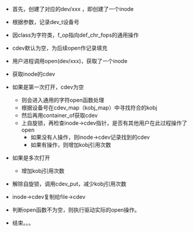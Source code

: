 - 首先，创建了对应的dev/xxx ，即创建了一个inode

- 根据参数，记录dev_t设备号

- 因class为字符类，f_op指向def_chr_fops的通用操作

- cdev默认为空，为后续open作记录填充

  

- 用户进程调用open(dev/xxx)，获取了一个inode

- 获取inode的cdev

- 如果是第一次打开，cdev为空

  - 则会进入通用的字符open函数处理
  - 根据设备号在cdev_map（kobj_map）中寻找符合的kobj
  - 然后再用container_of获取cdev
  - 上自旋锁，再检查inode->cdev指针，是否有其他用户在此过程操作了open
    - 如果没有人操作，则inode->cdev记录找到的cdev
    - 如果有操作，则增加kobj引用次数

- 如果是多次打开

  - 增加kobj引用次数

- 解除自旋锁，调用cdev_put，减少kobj引用次数

- inode->cdev复制给file->cdev

- 判断open函数不为空，则执行驱动实际的open操作。

- 结束。。。

